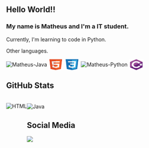 ## Hello World!! 
### My name is Matheus and I'm a IT student.  
            
Currently, I'm learning to code in Python.  
  
Other languages.
<div>
  <img align="center" alt="Matheus-Java" height="40" width="50" src="https://cdn.jsdelivr.net/gh/devicons/devicon/icons/java/java-original-wordmark.svg" />
  <img align="center" alt="Matheus-HTML" height="30" width="40" src="https://raw.githubusercontent.com/devicons/devicon/master/icons/html5/html5-original.svg">
  <img align="center" alt="Matheus-CSS" height="30" width="40" src="https://raw.githubusercontent.com/devicons/devicon/master/icons/css3/css3-original.svg">
  <img align="center" alt="Matheus-Python" height="30" width="40" src="https://cdn.jsdelivr.net/gh/devicons/devicon/icons/javascript/javascript-original.svg">
  <img align="center" alt="Matheus-Csharp" height="30" width="40" src="https://raw.githubusercontent.com/devicons/devicon/master/icons/csharp/csharp-original.svg">
</div>
  
  ## GitHub Stats
 
<div style="display: inline_block"><br>
<img align="center" alt="Java" height="180cm"  src="https://github-readme-stats.vercel.app/api?username=Pidgeott&show_icons=true&theme=dark"> 
<img align="left" alt="HTML" height="180cm"  src="https://github-readme-stats.vercel.app/api/top-langs/?username=Pidgeott&layout=compact&theme=dark">
</div>

 
 ## Social Media
<div> 
  <a href="https://www.linkedin.com/in/matheus-lima-b63173168/" target="_blank"><img src="https://img.shields.io/badge/-LinkedIn-%230077B5?style=for-the-badge&logo=linkedin&logoColor=white" target="_blank"></a>
  </div>

         
